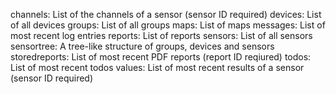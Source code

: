 channels:       List of the channels of a sensor (sensor ID required)
devices:        List of all devices
groups:         List of all groups
maps:           List of maps
messages:       List of most recent log entries
reports:        List of reports
sensors:        List of all sensors
sensortree:     A tree-like structure of groups, devices and sensors
storedreports:  List of most recent PDF reports (report ID reqiured)
todos:          List of most recent todos
values:         List of most recent results of a sensor (sensor ID required)
